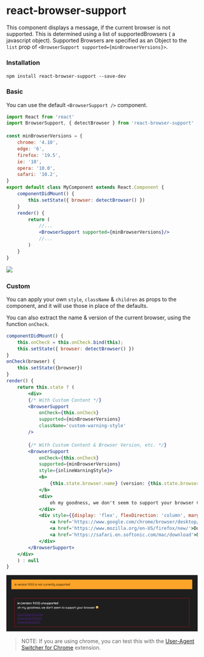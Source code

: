 # react-browser-support

This component displays a message, if the current browser is not supported.
This is determined using a list of supportedBrowsers ( a javascript object).
Supported Browsers are specified as an Object to the `list` prop of `<BrowserSupport supported={minBrowserVersions}>`.

### Installation

`npm install react-browser-support --save-dev`

### Basic

You can use the default `<BrowserSupport />` component.

```jsx
import React from 'react'
import BrowserSupport, { detectBrowser } from 'react-browser-support'

const minBrowserVersions = {
    chrome: '4.10',
    edge: '6',
    firefox: '19.5',
    ie: '10',
    opera: '10.0',
    safari: '10.2',
}
export default class MyComponent extends React.Component {
    componentDidMount() {
        this.setState({ browser: detectBrowser() })
    }
    render() {
        return (
            //...
            <BrowserSupport supported={minBrowserVersions}/>
            //...
        )
    }
}
```

![](https://github.com/bilo-io/react-browser-support/docs/default.png)

### Custom

You can apply your own `style`, `className` & `children` as props to the component, and it will use those in place of the defaults.

You can also extract the name & version of the current browser, using the function `onCheck`.

```jsx
componentDidMount() {
    this.onCheck = this.onCheck.bind(this);
    this.setState({ browser: detectBrowser() })
}
onCheck(browser) {
    this.setState({browser})
}
render() {
    return this.state ? (
        <div>
        {/* With Custom Content */}
        <BrowserSupport
            onCheck={this.onCheck}
            supported={minBrowserVersions}
            className='custom-warning-style'
        />

        {/* With Custom Content & Browser Version, etc. */}
        <BrowserSupport
            onCheck={this.onCheck}
            supported={minBrowserVersions}
            style={inlineWarningStyle}>
            <b>
                {this.state.browser.name} (version: {this.state.browser.version}) unsupported
            </b> 
            <div>
                oh my goodness, we don't seem to support your browser 😳
            </div>
            <div style={{display: 'flex', flexDirection: 'column', marginTop: '1em'}}>
                <a href='https://www.google.com/chrome/browser/desktop/index.html'>Download Chrome</a>
                <a href='https://www.mozilla.org/en-US/firefox/new/'>Download Firefox</a>
                <a href='https://safari.en.softonic.com/mac/download'>Download Safari</a>
            </div>
        </BrowserSupport>
    </div>
    ) : null
}
```

![](docs/custom.png)

> NOTE: If you are using chrome, you can test this with the [User-Agent Switcher for Chrome](https://chrome.google.com/webstore/search/user%20agent%20switcher) extension.
